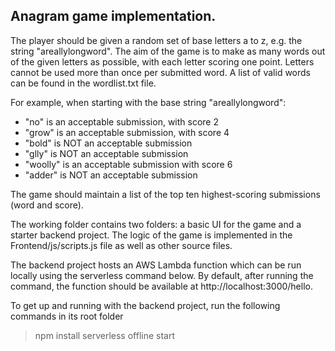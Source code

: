 ## Anagram game implementation.

The player should be given a random set of base letters a to z, e.g. the string "areallylongword". The aim of the game is to make as many words out of the given letters as possible, with each letter scoring one point. Letters cannot be used more than once per submitted word. A list of valid words can be found in the  wordlist.txt file.

For example, when starting with the base string "areallylongword":
* "no" is an acceptable submission, with score 2
* "grow" is an acceptable submission, with score 4
* "bold" is NOT an acceptable submission
* "glly" is NOT an acceptable submission
* "woolly" is an acceptable submission with score 6
* "adder" is NOT an acceptable submission

The game should maintain a list of the top ten highest-scoring submissions (word and score).


The working folder contains two folders: a basic UI for the game and a starter backend project. The logic of the game is  implemented in the Frontend/js/scripts.js file as well as other source files.

The backend project hosts an AWS Lambda function which can be run locally using the serverless command below. By default, after running the command, the function should be available at http://localhost:3000/hello. 

To get up and running with the backend project, run the following commands in its root folder
> npm install
> serverless offline start





